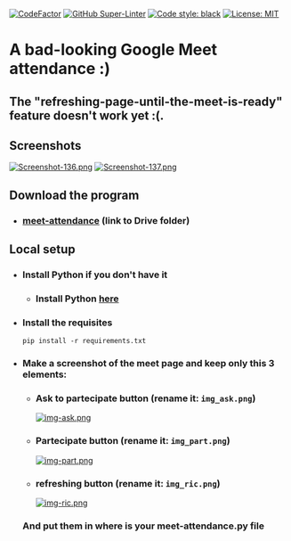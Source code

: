[![CodeFactor](https://www.codefactor.io/repository/github/danyb0/meet-attendance/badge)](https://www.codefactor.io/repository/github/danyb0/meet-attendance)
[![GitHub Super-Linter](https://github.com/DanyB0/meet-attender/workflows/Lint%20Code%20Base/badge.svg)](https://github.com/marketplace/actions/super-linter)
[![Code style: black](https://img.shields.io/badge/code%20style-black-000000.svg)](https://github.com/psf/black)
[![License: MIT](https://img.shields.io/badge/License-MIT-yellow.svg)](https://opensource.org/licenses/MIT)

# A bad-looking Google Meet attendance :)
## The "refreshing-page-until-the-meet-is-ready" feature doesn't work yet :(.

## Screenshots
[![Screenshot-136.png](https://i.postimg.cc/rpL38Z85/Screenshot-136.png)](https://postimg.cc/VJDDgR0N)
[![Screenshot-137.png](https://i.postimg.cc/mrRpxcww/Screenshot-137.png)](https://postimg.cc/18Crw3bn)

## Download the program
* ### [meet-attendance](https://drive.google.com/drive/folders/1j3hYrqlCxwL4MUfCgW6JEkFQsA_UAgll?usp=sharing) (link to Drive folder)

## Local setup
- ### Install Python if you don't have it
  * ### Install Python [here](https://www.python.org/)
- ### Install the requisites
  `pip install -r requirements.txt`

- ### Make a screenshot of the meet page and keep only this 3 elements:
  * ### Ask to partecipate button (rename it: `img_ask.png`)
    [![img-ask.png](https://i.postimg.cc/rz6dbCtp/img-ask.png)](https://postimg.cc/64054Zcs)
  * ### Partecipate button (rename it: `img_part.png`)
    [![img-part.png](https://i.postimg.cc/fL2mH9K3/img-part.png)](https://postimg.cc/cg3vC6PZ)
  * ### refreshing button (rename it: `img_ric.png`)
    [![img-ric.png](https://i.postimg.cc/0ysnK7Hx/img-ric.png)](https://postimg.cc/CzckWng6)
  ### And put them in where is your meet-attendance.py file
